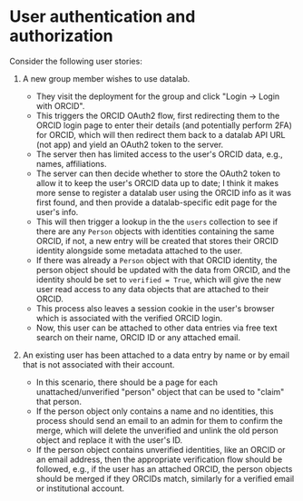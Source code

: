 # User authentication and authorization

Consider the following user stories:

1. A new group member wishes to use datalab.
    - They visit the deployment for the group and click "Login -> Login with ORCID".
    - This triggers the ORCID OAuth2 flow, first redirecting them to the ORCID login page to enter their details (and potentially perform 2FA) for ORCID, which will then redirect them back to a datalab API URL (not app) and yield an OAuth2 token to the server.
    - The server then has limited access to the user's ORCID data, e.g., names, affiliations.
    - The server can then decide whether to store the OAuth2 token to allow it to keep the user's ORCID data up to date; I think it makes more sense to register a datalab user using the ORCID info as it was first found, and then provide a datalab-specific edit page for the user's info.
    - This will then trigger a lookup in the the `users` collection to see if there are any `Person` objects with identities containing the same ORCID, if not, a new entry will be created that stores their ORCID identity alongside some metadata attached to the user.
    - If there was already a `Person` object with that ORCID identity, the person object should be updated with the data from ORCID, and the identity should be set to `verified = True`, which will give the new user read access to any data objects that are attached to their ORCID.
    - This process also leaves a session cookie in the user's browser which is associated with the verified ORCID login.
    - Now, this user can be attached to other data entries via free text search on their name, ORCID ID or any attached email.

2. An existing user has been attached to a data entry by name or by email that is not associated with their account.
    - In this scenario, there should be a page for each unattached/unverified "person" object that can be used to "claim" that person.
    - If the person object only contains a name and no identities, this process should send an email to an admin for them to confirm the merge, which will delete the unverified and unlink the old person object and replace it with the user's ID.
    - If the person object contains unverified identities, like an ORCID or an email address, then the appropriate verification flow should be followed, e.g., if the user has an attached ORCID, the person objects should be merged if they ORCIDs match, similarly for a verified email or institutional account.
